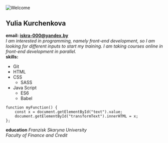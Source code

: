 ![Welcome](http://gwinnettschoolofdance.com/wp-content/uploads/2015/07/Welcome_large.jpg)
## Yulia Kurchenkova
**email: iskra-000@yandex.by**  
*I am interested in programming, namely front-end development, so I am looking for different inputs to start my training.
I am taking courses online in front-end development in parallel.*  
**skills:**
* Git
* HTML
* CSS
  * SASS
* Java Script
  * ES6
  * Babel  
```
function myFunction() {
    const x = document.getElementById("text").value;
    document.getElementById("transformText").innerHTML = x;
};
```  
**education**
*Franzisk Skaryna University  
Faculty of Finance and Credit*



